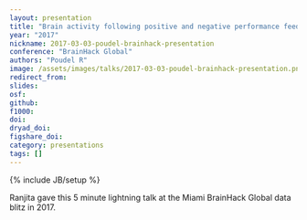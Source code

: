 ```yaml
---
layout: presentation
title: "Brain activity following positive and negative performance feedback among abstinent smokers"
year: "2017"
nickname: 2017-03-03-poudel-brainhack-presentation
conference: "BrainHack Global"
authors: "Poudel R"
image: /assets/images/talks/2017-03-03-poudel-brainhack-presentation.png
redirect_from:
slides:
osf:
github:
f1000:
doi:
dryad_doi:
figshare_doi:
category: presentations
tags: []
---
```

{% include JB/setup %}

Ranjita gave this 5 minute lightning talk at the Miami BrainHack Global data blitz in 2017.
